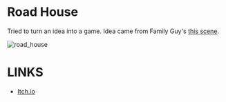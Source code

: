 # Road House

Tried to turn an idea into a game. Idea came from Family Guy's [this scene](https://www.youtube.com/watch?v=bR_Yqn1D00w&t=3m10s). 

![road_house](road_house.png)

# LINKS

- [Itch.io](https://avodhel.itch.io/road-house)
